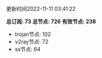 更新时间2022-11-11 03:41:22

**总订阅: 73**
**总节点: 726**
**有效节点: 238**
- trojan节点: 102
- v2ray节点: 72
- ss节点: 64
